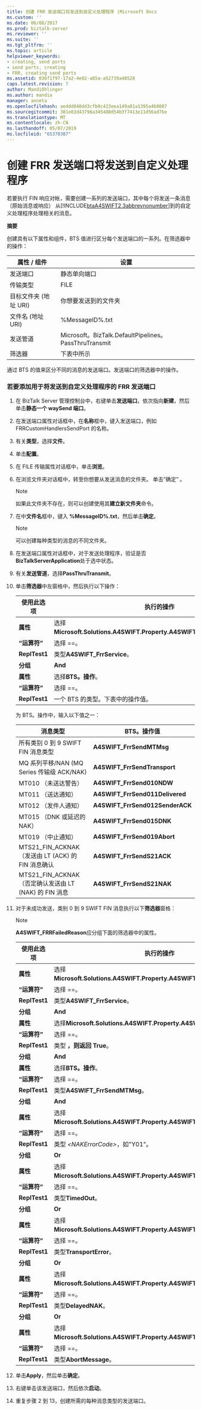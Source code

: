 ```yaml
---
title: 创建 FRR 发送端口将发送到自定义处理程序 |Microsoft Docs
ms.custom: ''
ms.date: 06/08/2017
ms.prod: biztalk-server
ms.reviewer: ''
ms.suite: ''
ms.tgt_pltfrm: ''
ms.topic: article
helpviewer_keywords:
- creating, send ports
- send ports, creating
- FRR, creating send ports
ms.assetid: 036f1f97-17a2-4e02-a85a-a52739a48528
caps.latest.revision: 7
author: MandiOhlinger
ms.author: mandia
manager: anneta
ms.openlocfilehash: aeddd040dd3cfb0c423eea149a81a1395a468087
ms.sourcegitcommit: 381e83d43796a345488d54b3f7413e11d56ad7be
ms.translationtype: MT
ms.contentlocale: zh-CN
ms.lasthandoff: 05/07/2019
ms.locfileid: "65378387"
---
```

# <a name="creating-the-frr-send-ports-for-sending-to-the-custom-handlers"></a>创建 FRR 发送端口将发送到自定义处理程序
若要执行 FIN 响应对帐，需要创建一系列的发送端口，其中每个将发送一条消息 （原始消息或响应） 从[!INCLUDE[btaA4SWIFT2.3abbrevnonumber](../../includes/btaa4swift2-3abbrevnonumber-md.md)]到的自定义处理程序处理相关的消息。  

 **摘要**  

 创建具有以下属性和组件，BTS 值进行区分每个发送端口的一系列。在筛选器中的操作：  


|        属性 / 组件        |                                             设置                                              |
|----------------------------------|--------------------------------------------------------------------------------------------------|
|            发送端口             |                                       静态单向端口                                        |
|          传输类型          |                                               FILE                                               |
| 目标文件夹 (地址 URI) |                         你想要发送到的文件夹                          |
|     文件名 (地址 URI)      |                                         %MessageID%.txt                                          |
|          发送管道           | Microsoft。BizTalk.DefaultPipelines。 PassThruTransmit |
|             筛选器              |                                   下表中所示                                   |

 通过 BTS 的值来区分不同的消息的发送端口。发送端口的筛选器中的操作。  

### <a name="to-add-frr-send-ports-for-sending-to-the-custom-handlers"></a>若要添加用于将发送到自定义处理程序的 FRR 发送端口  

1.  在 BizTalk Server 管理控制台中，右键单击**发送端口**，依次指向**新建**，然后单击**静态一个 waySend 端口**。  

2.  在发送端口属性对话框中，在**名称**框中，键入发送端口，例如 FRRCustomHandlersSendPort 的名称。  

3.  有关**类型**，选择**文件**。  

4.  单击**配置**。  

5.  在 FILE 传输属性对话框中，单击**浏览**。  

6.  在浏览文件夹对话框中，转至你想要从发送消息的文件夹。 单击“确定” 。  

    > [!NOTE]
    >  如果此文件夹不存在，则可以创建使用其**建立新文件夹**命令。  

7.  在中**文件名**框中，键入 **%MessageID%.txt**，然后单击**确定**。  

    > [!NOTE]
    >  可以创建每种类型的消息的不同文件夹。  

8.  在发送端口属性对话框中，对于发送处理程序，验证是否**BizTalkServerApplication**处于选中状态。  

9. 有关**发送管道**，选择**PassThruTransmit**。  

10. 单击**筛选器**中左窗格中，然后执行以下操作：  

    |使用此选项|执行的操作|  
    |--------------|----------------|  
    |**属性**|选择**Microsoft.Solutions.A4SWIFT.Property.A4SWIFT_SendingServiceType**。|  
    |**“运算符”**|选择 ==。|  
    |**ReplTest1**|类型**A4SWIFT_FrrService**。|  
    |**分组**|**And**|  
    |**属性**|选择**BTS。操作**。|  
    |**“运算符”**|选择 ==。|  
    |**ReplTest1**|一个 BTS 的类型。下表中的操作值。|  

     为 BTS。操作中，输入以下值之一：  

    |消息类型|BTS。操作值|  
    |------------------|-------------------------|  
    |所有类别 0 到 9 SWIFT FIN 消息类型|**A4SWIFT_FrrSendMTMsg**|  
    |MQ 系列平移/NAN (MQ Series 传输级 ACK/NAK)|**A4SWIFT_FrrSendTransport**|  
    |MT010 （未送达警告）|**A4SWIFT_FrrSend010NDW**|  
    |MT011 （送达通知）|**A4SWIFT_FrrSend011Delivered**|  
    |MT012 （发件人通知）|**A4SWIFT_FrrSend012SenderACK**|  
    |MT015 （DNK 或延迟的 NAK）|**A4SWIFT_FrrSend015DNK**|  
    |MT019 （中止通知）|**A4SWIFT_FrrSend019Abort**|  
    |MTS21_FIN_ACKNAK （发送由 LT (ACK) 的 FIN 消息确认|**A4SWIFT_FrrSendS21ACK**|  
    |MTS21_FIN_ACKNAK （否定确认发送由 LT (NAK) 的 FIN 消息|**A4SWIFT_FrrSendS21NAK**|  

11. 对于未成功发送，类别 0 到 9 SWIFT FIN 消息执行以下**筛选器**窗格：  

    > [!NOTE]
    >  **A4SWIFT_FRRFailedReason**应分组下面的筛选器中的属性。  

    |使用此选项|执行的操作|  
    |--------------|----------------|  
    |**属性**|选择**Microsoft.Solutions.A4SWIFT.Property.A4SWIFT_SendingServiceType**。|  
    |**“运算符”**|选择 ==。|  
    |**ReplTest1**|类型**A4SWIFT_FrrService**。|  
    |**分组**|**And**|  
    |**属性**|选择**Microsoft.Solutions.A4SWIFT.Property.A4SWIFT_FrrFailed**。|  
    |**“运算符”**|选择 ==。|  
    |**ReplTest1**|类型 **，则返回 True**。|  
    |**分组**|**And**|  
    |**属性**|选择**BTS。操作**。|  
    |**“运算符”**|选择 ==。|  
    |**ReplTest1**|类型**A4SWIFT_FrrSendMTMsg**。|  
    |**分组**|**And**|  
    |**属性**|选择**Microsoft.Solutions.A4SWIFT.Property.A4SWIFT_FRRFailedReason**。|  
    |**“运算符”**|选择 ==。|  
    |**ReplTest1**|类型 *\<NAKErrorCode\>*，如"Y01"。|  
    |**分组**|**Or**|  
    |**属性**|选择**Microsoft.Solutions.A4SWIFT.Property.A4SWIFT_FRRFailedReason**。|  
    |**“运算符”**|选择 ==。|  
    |**ReplTest1**|类型**TimedOut**。|  
    |**分组**|**Or**|  
    |**属性**|选择**Microsoft.Solutions.A4SWIFT.Property.A4SWIFT_FRRFailedReason**。|  
    |**“运算符”**|选择 ==。|  
    |**ReplTest1**|类型**TransportError**。|  
    |**分组**|**Or**|  
    |**属性**|选择**Microsoft.Solutions.A4SWIFT.Property.A4SWIFT_FRRFailedReason**。|  
    |**“运算符”**|选择 ==。|  
    |**ReplTest1**|类型**DelayedNAK**。|  
    |**分组**|**Or**|  
    |**属性**|选择**Microsoft.Solutions.A4SWIFT.Property.A4SWIFT_FRRFailedReason**。|  
    |**“运算符”**|选择 ==。|  
    |**ReplTest1**|类型**AbortMessage**。|  

12. 单击**Apply**，然后单击**确定**。  

13. 右键单击该发送端口，然后依次**启动**。  

14. 重复步骤 2 到 13，创建所需的每种消息类型的发送端口。